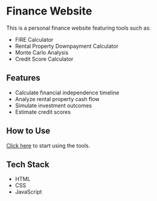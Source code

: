 # Finance Website

This is a personal finance website featuring tools such as:
- FIRE Calculator
- Rental Property Downpayment Calculator
- Monte Carlo Analysis
- Credit Score Calculator

## Features
- Calculate financial independence timeline
- Analyze rental property cash flow
- Simulate investment outcomes
- Estimate credit scores

## How to Use
[Click here](https://sarahborgelt.github.io/myPersonalFinance/index.html) to start using the tools.

## Tech Stack
- HTML
- CSS
- JavaScript
